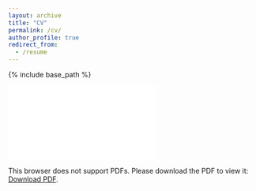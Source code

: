 ```yaml
---
layout: archive
title: "CV"
permalink: /cv/
author_profile: true
redirect_from:
  - /resume
---
```


{% include base_path %}

<object data="/files/PGLSanchez_CV_20240207.pdf" type="application/pdf" width="700px" height="700px">
    <embed src="/files/PGLSanchez_CV_20240207.pdf">
        <p>This browser does not support PDFs. Please download the PDF to view it: <a href="/files/PGLSanchez_CV_20240207.pdf">Download PDF</a>.</p>
    </embed>
</object>
